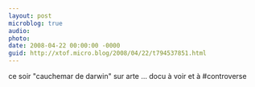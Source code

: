 ```yaml
---
layout: post
microblog: true
audio: 
photo: 
date: 2008-04-22 00:00:00 -0000
guid: http://xtof.micro.blog/2008/04/22/t794537851.html
---
```

ce soir "cauchemar de darwin" sur arte ...  docu à voir et à #controverse
